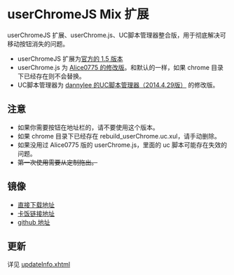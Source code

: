 userChromeJS Mix 扩展
====================

userChromeJS 扩展、userChrome.js、UC脚本管理器整合版，用于彻底解决可移动按钮消失的问题。

 - userChromeJS 扩展为[官方的 1.5 版本](http://userchromejs.mozdev.org/)
 - userChrome.js 为 [Alice0775 的修改版](https://github.com/ywzhaiqi/userChromeJS/blob/master/userChrome.js)。和默认的一样，如果 chrome 目录下已经存在则不会替换。
 - UC脚本管理器为 [dannylee 的UC脚本管理器（2014.4.29版）](https://g.mozest.com/thread-41292-1-4) 的修改版。

注意
----

 - 如果你需要按钮在地址栏的，请不要使用这个版本。
 - 如果 chrome 目录下已经存在 rebuild_userChrome.uc.xul，请手动删除。
 - 如果没用过 Alice0775 版的 userChrome.js，里面的 uc 脚本可能存在失效的问题。
 - ~~第一次使用需要从定制拖出。~~

镜像
----

 - [直接下载地址](https://github.com/ywzhaiqi/userChromeJS/raw/master/userChromeJS_Mix.xpi/userChromeJS_Mix.xpi)
 - [卡饭链接地址](http://bbs.kafan.cn/thread-1753671-1-1.html)
 - [github 地址](https://github.com/ywzhaiqi/userChromeJS/tree/master/userChromeJS_Mix.xpi)

更新
----

详见 [updateInfo.xhtml](updateInfo.xhtml)